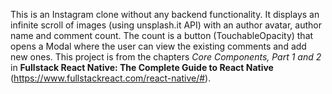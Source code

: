 This is an Instagram clone without any backend functionality.  It displays an infinite scroll of images (using unsplash.it API) with an author avatar, author name and comment count.  The count is a button (TouchableOpacity) that opens a Modal where the user can view the existing comments and add new ones.  This project is from the chapters *Core Components, Part 1 and 2* in **Fullstack React Native: The Complete Guide to React Native** (https://www.fullstackreact.com/react-native/#).
